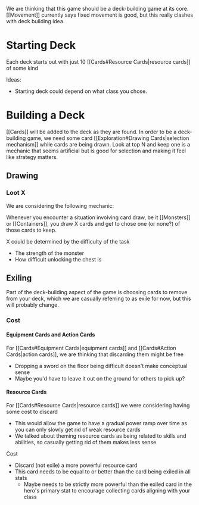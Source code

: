 We are thinking that this game should be a deck-building game at its core.
[[Movement]] currently says fixed movement is good, but this really clashes with deck building idea. 

# Starting Deck
Each deck starts out with just 10 [[Cards#Resource Cards|resource cards]] of some kind

Ideas:
* Starting deck could depend on what class you chose.

# Building a Deck
[[Cards]] will be added to the deck as they are found.
In order to be a deck-building game,  we need some card [[Exploration#Drawing Cards|selection mechanism]] while cards are being drawn. Look at top N and keep one is a mechanic that seems artificial but is good for selection and making it feel like strategy matters. 

## Drawing

### Loot X
We are considering the following mechanic:

Whenever you encounter a situation involving card draw, be it [[Monsters]] or [[Containers]], you draw X cards and get to chose one (or none?) of those cards to keep.

X could be determined by the difficulty of the task
* The strength of the monster
* How difficult unlocking the chest is

## Exiling
Part of the deck-building aspect of the game is choosing cards to remove from your deck, which we are casually referring to as exile for now, but this will probably change.

### Cost
#### Equipment Cards and Action Cards
For [[Cards#Equipment Cards|equipment cards]] and [[Cards#Action Cards|action cards]], we are thinking that discarding them might be free
* Dropping a sword on the floor being difficult doesn't make conceptual sense
* Maybe you'd have to leave it out on the ground for others to pick up?

#### Resource Cards
For [[Cards#Resource Cards|resource cards]] we were considering having some cost to discard
* This would allow the game to have a gradual power ramp over time as you can only slowly get rid of weak resource cards
* We talked about theming resource cards as being related to skills and abilities, so casually getting rid of them makes less sense

Cost
* Discard (not exile) a more powerful resource card 
* This card needs to be equal to or better than the card being exiled in all stats
	* Maybe needs to be strictly more powerful than the exiled card in the hero's primary stat to encourage collecting cards aligning with your class

